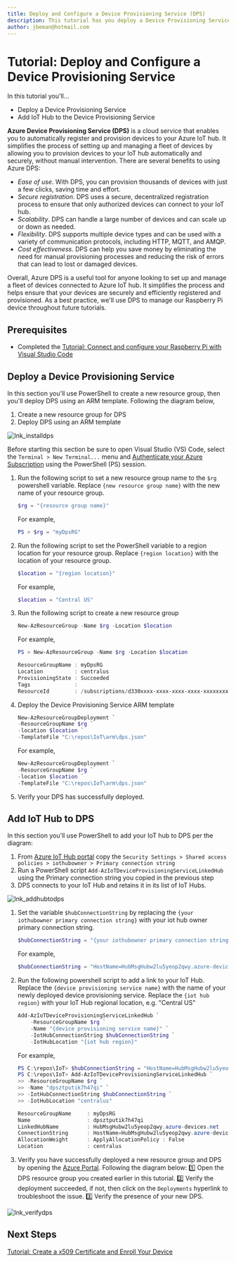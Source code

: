 ```yaml
---
title: Deploy and Configure a Device Provisioning Service (DPS)
description: This tutorial has you deploy a Device Provisioning Service and add IoT Hub to the Device Provisioning Service
author: jbeman@hotmail.com
---
```


# Tutorial: Deploy and Configure a Device Provisioning Service

In this tutorial you'll...

- Deploy a Device Provisioning Service
- Add IoT Hub to the Device Provisioning Service

**Azure Device Provisioning Service (DPS)** is a cloud service that enables you to automatically register and provision devices to your Azure IoT hub. It simplifies the process of setting up and managing a fleet of devices by allowing you to provision devices to your IoT hub automatically and securely, without manual intervention. There are several benefits to using Azure DPS:

- *Ease of use*. With DPS, you can provision thousands of devices with just a few clicks, saving time and effort.
- *Secure registration*. DPS uses a secure, decentralized registration process to ensure that only authorized devices can connect to your IoT hub.
- *Scalability*. DPS can handle a large number of devices and can scale up or down as needed.
- *Flexibility*. DPS supports multiple device types and can be used with a variety of communication protocols, including HTTP, MQTT, and AMQP.
- *Cost effectiveness*. DPS can help you save money by eliminating the need for manual provisioning processes and reducing the risk of errors that can lead to lost or damaged devices.

Overall, Azure DPS is a useful tool for anyone looking to set up and manage a fleet of devices connected to Azure IoT hub. It simplifies the process and helps ensure that your devices are securely and efficiently registered and provisioned. As a best practice, we'll use DPS to manage our Raspberry Pi device throughout future tutorials.

## Prerequisites

- Completed the [Tutorial: Connect and configure your Raspberry Pi with Visual Studio Code](tutorial-rasp-connect.md)

## Deploy a Device Provisioning Service

In this section you'll use PowerShell to create a new resource group, then you'll deploy DPS using an ARM template. Following the diagram below,

1. Create a new resource group for DPS
1. Deploy DPS using an ARM template

![lnk_installdps]

Before starting this section be sure to open Visual Studio (VS) Code, select the `Terminal > New Terminal...` menu and [Authenticate your Azure Subscription](howto-connecttoazure.md) using the PowerShell (PS) session.

1. Run the following script to set a new resource group name to the `$rg` powershell variable. Replace `{new resource group name}` with the new name of your resource group.

    ```powershell
    $rg = "{resource group name}"
    ```

    For example,

    ```powershell
    PS > $rg = "myDpsRG"
    ```

1. Run the following script to set the PowerShell variable to a region location for your resource group.  Replace `{region location}` with the location of your resource group.

    ```powershell
    $location = "{region location}"
    ```

    For example,

    ```powershell
    $location = "Central US"
    ```

1. Run the following script to create a new resource group

    ```powershell
    New-AzResourceGroup -Name $rg -Location $location
    ```

    For example,

    ```powershell
    PS > New-AzResourceGroup -Name $rg -Location $location

    ResourceGroupName : myDpsRG
    Location          : centralus
    ProvisioningState : Succeeded
    Tags              : 
    ResourceId        : /subscriptions/d330xxxx-xxxx-xxxx-xxxx-xxxxxxxxabda/resourceGroups/MessagingRG
    
    ```

1. Deploy the Device Provisioning Service ARM template

    ```powershell
    New-AzResourceGroupDeployment `
    -ResourceGroupName $rg `
    -location $location `
    -TemplateFile "C:\repos\IoT\arm\dps.json"
    ```

    For example,

    ```powershell
    New-AzResourceGroupDeployment `
    -ResourceGroupName $rg `
    -location $location `
    -TemplateFile "C:\repos\IoT\arm\dps.json"
    ```

1. Verify your DPS has successfully deployed.

## Add IoT Hub to DPS

In this section you'll use PowerShell to add your IoT hub to DPS per the diagram:

1. From [Azure IoT Hub portal](https://portal.azure.com) copy the `Security Settings > Shared access policies > iothubowner > Primary connection string`
1. Run a PowerShell script `Add-AzIoTDeviceProvisioningServiceLinkedHub` using the Primary connection string you copied in the previous step
1. DPS connects to your IoT Hub and retains it in its list of IoT Hubs.

![lnk_addhubtodps]

1. Set the variable `$hubConnectionString` by replacing the `{your iothubowner primary connection string}` with your iot hub owner primary connection string.

    ```powershell
    $hubConnectionString = "{your iothubowner primary connection string}"
    ```

    For example,

    ```powershell
    $hubConnectionString = "HostName=HubMsgHubw2lu5yeop2qwy.azure-devices.net;SharedAccessKeyName=service;SharedAccessKey=92/Vxxxxxxxxxxxx7mW4="
    ```

1. Run the following powershell script to add a link to your IoT Hub. Replace the `{device provisioning service name}` with the name of your newly deployed device provisioning service. Replace the `{iot hub region}` with your IoT Hub regional location, e.g. "Central US"

    ```powershell
    Add-AzIoTDeviceProvisioningServiceLinkedHub `
        -ResourceGroupName $rg `
        -Name "{device provisioning service name}" `
        -IotHubConnectionString $hubConnectionString `
        -IotHubLocation "{iot hub region}"
    ```

    For example,

    ```powershell
    PS C:\repos\IoT> $hubConnectionString = "HostName=HubMsgHubw2lu5yeop2qwy.azure-devices.net;SharedAccessKeyName=service;SharedAccessKey=92/Vxxxxxxxxxxxx7mW4="
    PS C:\repos\IoT> Add-AzIoTDeviceProvisioningServiceLinkedHub `
    >> -ResourceGroupName $rg `
    >> -Name "dpsztputik7h47qi" `
    >> -IotHubConnectionString $hubConnectionString `
    >> -IotHubLocation "centralus"
    
    ResourceGroupName     : myDpsRG
    Name                  : dpsztputik7h47qi
    LinkedHubName         : HubMsgHubw2lu5yeop2qwy.azure-devices.net
    ConnectionString      : HostName=HubMsgHubw2lu5yeop2qwy.azure-devices.net;SharedAccessKeyName=iothubowner;Shared                         AccessKey=****
    AllocationWeight      : ApplyAllocationPolicy : False
    Location              : centralus
    ```

1. Verify you have successfully deployed a new resource group and DPS by opening the [Azure Portal](https://portal.azure.com). Following the diagram below: 1️⃣ Open the DPS resource group you created earlier in this tutorial. 2️⃣ Verify the deployment succeeded, if not, then click on the `Deployments` hyperlink to troubleshoot the issue. 3️⃣ Verify the presence of your new DPS.

![lnk_verifydps]

## Next Steps

[Tutorial: Create a x509 Certificate and Enroll Your Device](tutorial-dpsx509deviceenrollment.md)

<!-- images -->

[lnk_installdps]: media/tutorial-deploydps/installdps.png
[lnk_addhubtodps]: media/tutorial-deploydps/addhubtodps.png
[lnk_verifydps]: media/tutorial-deploydps/verifydpsdeployment.png
